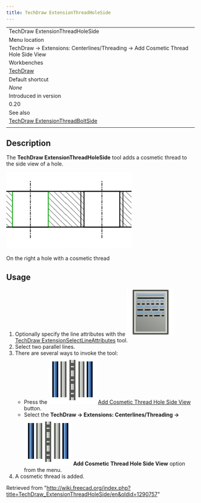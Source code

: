 ```yaml
---
title: TechDraw ExtensionThreadHoleSide
---
```


|                                                                                                          |
| -------------------------------------------------------------------------------------------------------- |
| TechDraw ExtensionThreadHoleSide                                                                         |
| Menu location                                                                                            |
| TechDraw → Extensions: Centerlines/Threading → Add Cosmetic Thread Hole Side View                        |
| Workbenches                                                                                              |
| [TechDraw](/TechDraw_Workbench "TechDraw Workbench")                                                     |
| Default shortcut                                                                                         |
| _None_                                                                                                   |
| Introduced in version                                                                                    |
| 0.20                                                                                                     |
| See also                                                                                                 |
| [TechDraw ExtensionThreadBoltSide](/TechDraw_ExtensionThreadBoltSide "TechDraw ExtensionThreadBoltSide") |
|                                                                                                          |

## Description

The **TechDraw ExtensionThreadHoleSide** tool adds a cosmetic thread to the side view of a hole.

![](/src/assets/images/TechDraw_ExtensionThreadHoleSideExample.png)

On the right a hole with a cosmetic thread

## Usage

1. Optionally specify the line attributes with the ![](/src/assets/images/TechDraw_ExtensionSelectLineAttributes.svg) [TechDraw ExtensionSelectLineAttributes](/TechDraw_ExtensionSelectLineAttributes "TechDraw ExtensionSelectLineAttributes") tool.
2. Select two parallel lines.
3. There are several ways to invoke the tool:
   - Press the ![](/src/assets/images/TechDraw_ExtensionThreadHoleSide.svg) [Add Cosmetic Thread Hole Side View](/TechDraw_ExtensionThreadHoleSide "TechDraw ExtensionThreadHoleSide") button.
   - Select the **TechDraw → Extensions: Centerlines/Threading → ![](/src/assets/images/TechDraw_ExtensionThreadHoleSide.svg) Add Cosmetic Thread Hole Side View** option from the menu.
4. A cosmetic thread is added.

Retrieved from "<http://wiki.freecad.org/index.php?title=TechDraw_ExtensionThreadHoleSide/en&oldid=1290757>"
